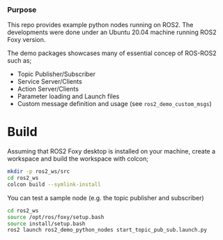 ### Purpose

This repo provides example python nodes running on ROS2. The developments were done under an Ubuntu 20.04 machine running ROS2 Foxy version. 

The demo packages showcases many of essential concep of ROS-ROS2 such as; 

* Topic Publisher/Subscriber
* Service Server/Clients
* Action Server/Clients
* Parameter loading and Launch files
* Custom message definition and usage (see `ros2_demo_custom_msgs`)

# Build

Assuming that ROS2 Foxy desktop is installed on your machine, create a workspace and build the workspace with colcon;

```bash
mkdir -p ros2_ws/src
cd ros2_ws
colcon build --symlink-install
```

You can test a sample node (e.g. the topic publisher and subscriber)

```bash
cd ros2_ws
source /opt/ros/foxy/setup.bash
source install/setup.bash
ros2 launch ros2_demo_python_nodes start_topic_pub_sub.launch.py
```